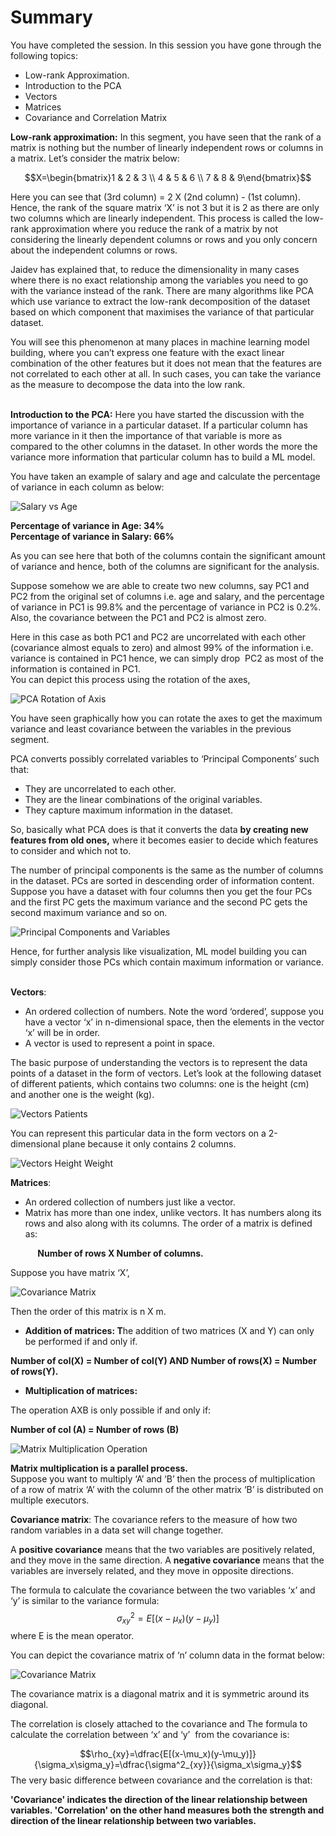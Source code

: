 # Summary

You have completed the session. In this session you have gone through the following topics:

-   Low-rank Approximation.
-   Introduction to the PCA
-   Vectors 
-   Matrices
-   Covariance and Correlation Matrix

**Low-rank approximation:** In this segment, you have seen that the rank of a matrix is nothing but the number of linearly independent rows or columns in a matrix. Let’s consider the matrix below:

$$X=\begin{bmatrix}1 & 2 & 3 \\ 4 & 5 & 6 \\ 7 & 8 & 9\end{bmatrix}$$

Here you can see that (3rd column) = 2 X (2nd column) - (1st column). Hence, the rank of the square matrix ‘X’ is not 3 but it is 2 as there are only two columns which are linearly independent. This process is called the low-rank approximation where you reduce the rank of a matrix by not considering the linearly dependent columns or rows and you only concern about the independent columns or rows.

Jaidev has explained that, to reduce the dimensionality in many cases where there is no exact relationship among the variables you need to go with the variance instead of the rank. There are many algorithms like PCA which use variance to extract the low-rank decomposition of the dataset based on which component that maximises the variance of that particular dataset.

  
You will see this phenomenon at many places in machine learning model building, where you can’t express one feature with the exact linear combination of the other features but it does not mean that the features are not correlated to each other at all. In such cases, you can take the variance as the measure to decompose the data into the low rank.  
 

**Introduction to the PCA:** Here you have started the discussion with the importance of variance in a particular dataset. If a particular column has more variance in it then the importance of that variable is more as compared to the other columns in the dataset. In other words the more the variance more information that particular column has to build a ML model.

You have taken an example of salary and age and calculate the percentage of variance in each column as below:

![Salary vs Age](https://i.ibb.co/kg027g8/Salary-vs-Age.png)

**Percentage of variance in Age: 34%  
Percentage of variance in Salary: 66%**

As you can see here that both of the columns contain the significant amount of variance and hence, both of the columns are significant for the analysis.

Suppose somehow we are able to create two new columns, say PC1 and PC2 from the original set of columns i.e. age and salary, and the percentage of variance in PC1 is 99.8% and the percentage of variance in PC2 is 0.2%. Also, the covariance between the PC1 and PC2 is almost zero.

Here in this case as both PC1 and PC2 are uncorrelated with each other (covariance almost equals to zero) and almost 99% of the information i.e. variance is contained in PC1 hence, we can simply drop  PC2 as most of the information is contained in PC1.  
You can depict this process using the rotation of the axes, 

![PCA Rotation of Axis](https://i.ibb.co/HY7tSBZ/PCA-Rotation-of-Axis.png)

You have seen graphically how you can rotate the axes to get the maximum variance and least covariance between the variables in the previous segment. 

PCA converts possibly correlated variables to ‘Principal Components’ such that:

-   They are uncorrelated to each other.
-   They are the linear combinations of the original variables.
-   They capture maximum information in the dataset.

So, basically what PCA does is that it converts the data **by creating new features from old ones,** where it becomes easier to decide which features to consider and which not to.

The number of principal components is the same as the number of columns in the dataset. PCs are sorted in descending order of information content. Suppose you have a dataset with four columns then you get the four PCs and the first PC gets the maximum variance and the second PC gets the second maximum variance and so on.

![Principal Components and Variables](https://i.ibb.co/HX8PVMY/Principal-Components-and-Variables.png)

Hence, for further analysis like visualization, ML model building you can simply consider those PCs which contain maximum information or variance.  
 

**Vectors**:

-   An ordered collection of numbers. Note the word ‘ordered’, suppose you have a vector ‘x’ in n-dimensional space, then the elements in the vector ‘x’ will be in order.
-   A vector is used to represent a point in space. 

The basic purpose of understanding the vectors is to represent the data points of a dataset in the form of vectors. Let’s look at the following dataset of different patients, which contains two columns: one is the height (cm) and another one is the weight (kg).

![Vectors Patients](https://i.ibb.co/7yN858Q/Vectors-Patients.png)

You can represent this particular data in the form vectors on a 2-dimensional plane because it only contains 2 columns.

![Vectors Height Weight](https://i.ibb.co/0XSqFSF/Vectors-Height-Weight.png)

**Matrices**: 

-   An ordered collection of numbers just like a vector.
-   Matrix has more than one index, unlike vectors. It has numbers along its rows and also along with its columns. The order of a matrix is defined as:

           **Number of rows X Number of columns.**

Suppose you have matrix ‘X’, 

![Covariance Matrix](https://i.ibb.co/g7XVvck/Covariance-Matrix.png)

Then the order of this matrix is n X m.

-   **Addition of matrices: T**he addition of two matrices (X and Y) can only be performed if and only if.

**Number of col(X) = Number of col(Y) AND Number of rows(X) = Number of rows(Y).**

-   **Multiplication of matrices:**

The operation AXB is only possible if and only if:

**Number of col (A) = Number of rows (B)**

![Matrix Multiplication Operation](https://i.ibb.co/26VjR7b/Matrix-Multiplication-Operation.png)

  
**Matrix multiplication is a parallel process.**  
Suppose you want to multiply ‘A’ and ‘B’ then the process of multiplication of a row of matrix ‘A’ with the column of the other matrix ‘B’ is distributed on multiple executors.

**Covariance matrix**: The covariance refers to the measure of how two random variables in a data set will change together. 

  
A **positive covariance** means that the two variables are positively related, and they move in the same direction. A **negative covariance** means that the variables are inversely related, and they move in opposite directions.

  
The formula to calculate the covariance between the two variables ‘x’ and ‘y’ is similar to the variance formula:
$$\sigma^2_{xy}=E[(x-\mu_x)(y-\mu_y)]$$
where E is the mean operator.

You can depict the covariance matrix of ‘n’ column data in the format below:

![Covariance Matrix](https://i.ibb.co/g7XVvck/Covariance-Matrix.png)

The covariance matrix is a diagonal matrix and it is symmetric around its diagonal.

The correlation is closely attached to the covariance and The formula to calculate the correlation between ‘x’ and ‘y’  from the covariance is:

$$\rho_{xy}=\dfrac{E[(x-\mu_x)(y-\mu_y)]}{\sigma_x\sigma_y}=\dfrac{\sigma^2_{xy}}{\sigma_x\sigma_y}$$
The very basic difference between covariance and the correlation is that:

**'Covariance' indicates the direction of the linear relationship between variables. 'Correlation' on the other hand measures both the strength and direction of the linear relationship between two variables.**
